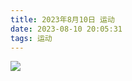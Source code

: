 ```yaml
---
title: 2023年8月10日 运动
date: 2023-08-10 20:05:31
tags: 运动
---
```


<link rel="stylesheet" href="/../css/images.css">
<!-- more -->
<img class="exercise" src="/../images/exercise/2023-08-10.jpg"></img>